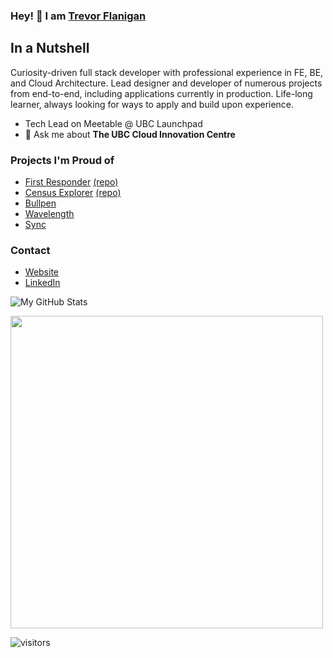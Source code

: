 ### Hey! 👋 I am [Trevor Flanigan](https://github.com/TrevorFlanigan)

## In a Nutshell

Curiosity-driven full stack developer with professional experience in FE, BE, and Cloud Architecture. Lead designer and developer of numerous projects from end-to-end, including applications currently in production. Life-long learner, always looking for ways to apply and build upon experience.
- Tech Lead on Meetable @ UBC Launchpad
- 💬 Ask me about **The UBC Cloud Innovation Centre**

### Projects I'm Proud of

- [First Responder](https://cic.ubc.ca/project/virtual-communication-for-remote-first-responders/) [(repo)](https://github.com/UBC-CIC/first-responder-mobile-app)
- [Census Explorer](https://master.d3fgah2c1p85ss.amplifyapp.com/) [(repo)](https://github.com/UBC-CIC/census-explorer)
- [Bullpen](https://bullpen.trevorflanigan.com/)
- [Wavelength](http://wavelength.trevorflanigan.com/)
- [Sync](https://sync.ubclaunchpad.com/)

### Contact
- [Website](https://trevorflanigan.com)
- [LinkedIn](https://www.linkedin.com/in/trevorflanigan/)

![My GitHub Stats](https://github-readme-stats.vercel.app/api?username=TrevorFlanigan&show_icons=true)
<br />

<img width="500px" src="https://github-readme-stats.anuraghazra1.vercel.app/api/top-langs/?username=TrevorFlanigan&count_private=true&layout=compact&hide=makefile,shell&hide_title=true&hide_border=true" />

<br/>

![visitors](https://visitor-badge.laobi.icu/badge?page_id=TrevorFlanigan.TrevorFlanigan)
